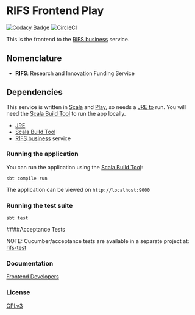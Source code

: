
# RIFS Frontend Play

[![Codacy Badge](https://api.codacy.com/project/badge/Grade/2adc6d84a6b54a5c8cbae30b36fce922)](https://www.codacy.com/app/doug/rifs-frontend-play?utm_source=github.com&amp;utm_medium=referral&amp;utm_content=UKGovernmentBEIS/rifs-frontend-play&amp;utm_campaign=Badge_Grade)
[![CircleCI](https://circleci.com/gh/UKGovernmentBEIS/rifs-frontend-play.svg?style=svg)](https://circleci.com/gh/UKGovernmentBEIS/rifs-frontend-play)

This is the frontend to the [RIFS business](https://github.com/UKGovernmentBEIS/rifs-business) service.

## Nomenclature

- **RIFS**: Research and Innovation Funding Service

## Dependencies

This service is written in [Scala](http://www.scala-lang.org/) and [Play](http://playframework.com/), so needs 
a [JRE to](http://www.oracle.com/technetwork/java/javase/overview/index.html) run.  You will need the 
[Scala Build Tool](http://www.scala-sbt.org/) to run the app locally.

* [JRE](http://www.oracle.com/technetwork/java/javase/overview/index.html)
* [Scala Build Tool](http://www.scala-sbt.org/)
* [RIFS business](https://github.com/UKGovernmentBEIS/rifs-business) service

### Running the application

You can run the application using the [Scala Build Tool](http://www.scala-sbt.org/):

```
sbt compile run
```

The application can be viewed on `http://localhost:9000`

### Running the test suite

```
sbt test
```

####Acceptance Tests

NOTE: Cucumber/acceptance tests are available in a separate project at: [rifs-test](https://github.com/UKGovernmentBEIS/rifs-test)
 
### Documentation
[Frontend Developers](docs/frontend.md)

### License

[GPLv3](LICENSE)